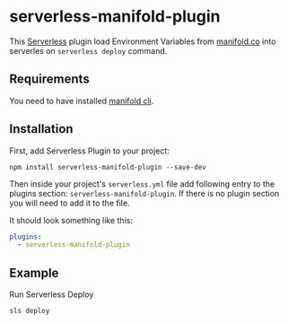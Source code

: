 # serverless-manifold-plugin

This [Serverless](https://github.com/serverless/serverless) plugin load Environment Variables from [manifold.co](https://www.manifold.co/) into serverles on `serverless deploy` command.

## Requirements
You need to have installed [manifold cli](https://github.com/manifoldco/manifold-cli).

## Installation

First, add Serverless Plugin to your project:

`npm install serverless-manifold-plugin --save-dev`

Then inside your project's `serverless.yml` file add following entry to the plugins section: `serverless-manifold-plugin`. If there is no plugin section you will need to add it to the file.

It should look something like this:

```YAML
plugins:
  - serverless-manifold-plugin
```

## Example

Run Serverless Deploy
```
sls deploy
```
